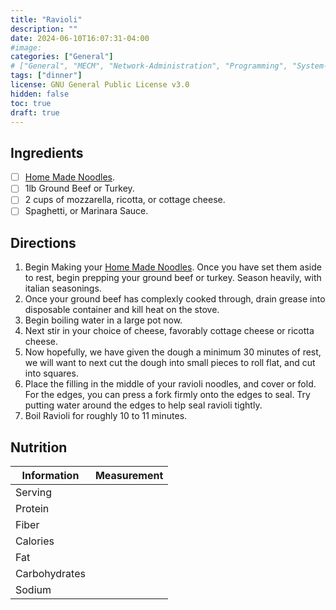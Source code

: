 ```yaml
---
title: "Ravioli"
description: "" 
date: 2024-06-10T16:07:31-04:00
#image: 
categories: ["General"]
# ["General", "MECM", "Network-Administration", "Programming", "System-Administration"]
tags: ["dinner"]
license: GNU General Public License v3.0 
hidden: false
toc: true
draft: true
---
```



## Ingredients

- [ ] [Home Made Noodles](/recipes/dinner/home-made-noodles/).
- [ ] 1lb Ground Beef or Turkey.
- [ ] 2 cups of mozzarella, ricotta, or cottage cheese.
- [ ] Spaghetti, or Marinara Sauce.

## Directions

1. Begin Making your [Home Made Noodles](/recipes/dinner/home-made-noodles/). Once you have set them aside to rest, begin prepping your ground beef or turkey. Season heavily, with italian seasonings.
2. Once your ground beef has complexly cooked through, drain grease into disposable container and kill heat on the stove.
3. Begin boiling water in a large pot now.
4. Next stir in your choice of cheese, favorably cottage cheese or ricotta cheese.
5. Now hopefully, we have given the dough a minimum 30 minutes of rest, we will want to next cut the dough into small pieces to roll flat, and cut into squares.
6. Place the filling in the middle of your ravioli noodles, and cover or fold. For the edges, you can press a fork firmly onto the edges to seal. Try putting water around the edges to help seal ravioli tightly.
7. Boil Ravioli for roughly 10 to 11 minutes.

## Nutrition

| Information   | Measurement |
|---------------|-------------|
| Serving       |             |
| Protein       |             |
| Fiber         |             |
| Calories      |             |
| Fat           |             |
| Carbohydrates |             |
| Sodium        |             |
